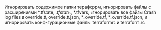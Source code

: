 Игнорировать содержимое папки терафоррм, игнорировать файлы с расширениями  *.tfstate, *.tfstate.*, *.tfvars, игнорировать все файлы Crash log files и override.tf, override.tf.json, *_override.tf, *_override.tf.json, и игнорировать конфигурационные файлы .terraformrc и terraform.rc
